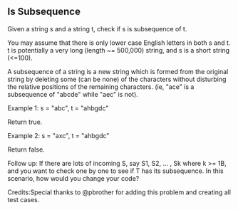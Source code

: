 Is Subsequence 
---


Given a string s and a string t, check if s is subsequence of t.



You may assume that there is only lower case English letters in both s and t. t is potentially a very long (length ~= 500,000) string, and s is a short string (<=100).



A subsequence of a string is a new string which is formed from the original string by deleting some (can be none) of the characters without disturbing the relative positions of the remaining characters. (ie, "ace" is a subsequence of "abcde" while "aec" is not).


Example 1:
s = "abc", t = "ahbgdc"


Return true.


Example 2:
s = "axc", t = "ahbgdc"


Return false.


Follow up:
If there are lots of incoming S, say S1, S2, ... , Sk where k >= 1B, and you want to check one by one to see if T has its subsequence. In this scenario, how would you change your code?

Credits:Special thanks to @pbrother for adding this problem and creating all test cases.

